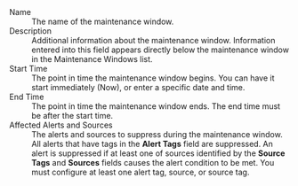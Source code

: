 <dl>
<dt>Name</dt>
<dd>The name of the maintenance window.</dd>
<dt>Description</dt>
<dd>Additional information about the maintenance window. Information entered into this field appears directly below the maintenance window in the Maintenance Windows list.</dd>
<dt>Start Time</dt>
<dd>The point in time the maintenance window begins. You can have it start immediately (Now), or enter a specific date and time.</dd>
<dt>End Time</dt>
<dd>The point in time the maintenance window ends. The end time must be after the start time.</dd>
<dt>Affected Alerts and Sources</dt>
<dd>The alerts and sources to suppress during the maintenance window. All alerts that have tags in the <strong>Alert Tags</strong> field are suppressed. An alert is suppressed if at least one of sources identified by the <strong>Source Tags</strong> and <strong>Sources</strong> fields causes the alert condition to be met. You must configure at least one alert tag, source, or source tag.</dd>
</dl>
